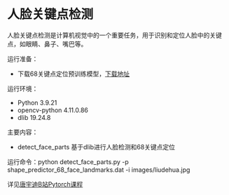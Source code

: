 # 人脸关键点检测
人脸关键点检测是计算机视觉中的一个重要任务，用于识别和定位人脸中的关键点，如眼睛、鼻子、嘴巴等。

运行准备：
- 下载68关键点定位预训练模型，[下载地址](https://dlib.net/files/shape_predictor_68_face_landmarks.dat.bz2)

运行环境：
- Python 3.9.21
- opencv-python 4.11.0.86
- dlib 19.24.8

主要内容：
- detect_face_parts 基于dlib进行人脸检测和68关键点定位

运行命令：python detect_face_parts.py -p shape_predictor_68_face_landmarks.dat -i images/liudehua.jpg

详见[唐宇迪B站Pytorch课程](https://www.bilibili.com/video/BV1PV411774y?spm_id_from=333.788.videopod.episodes&vd_source=aaa85a47471179fcdb4e51e332c391e1&p=92)